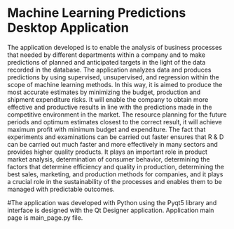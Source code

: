# Machine Learning Predictions Desktop Application

  The application developed is to enable the analysis of business processes that needed by different departments within a company and to make predictions of planned and anticipated targets in the light of the data recorded in the database. 
  The application analyzes data and produces predictions by using supervised, unsupervised, and regression within the scope of machine learning methods. In this way, it is aimed to produce the most accurate estimates by minimizing the budget, production and shipment expenditure risks. It will enable the company to obtain more effective and productive results in line with the predictions made in the competitive environment in the market. 
  The resource planning for the future periods and optimum estimates closest to the correct result, it will achieve maximum profit with minimum budget and expenditure. The fact that experiments and examinations can be carried out faster ensures that R & D can be carried out much faster and more effectively in many sectors and provides higher quality products. It plays an important role in product market analysis, determination of consumer behavior, determining the factors that determine efficiency and quality in production, determining the best sales, marketing, and production methods for companies, and it plays a crucial role in the sustainability of the processes and enables them to be managed with predictable outcomes.
  
  
  #The application was developed with Python using the Pyqt5 library
and interface is designed with the Qt Designer application. Application main page is main_page.py file.


  



